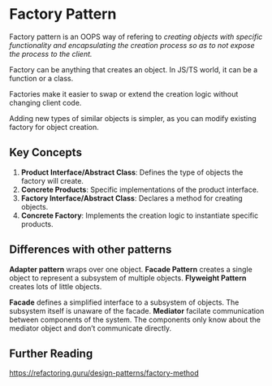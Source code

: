 # Factory Pattern

Factory pattern is an OOPS way of refering to _creating objects with specific
functionality and encapsulating the creation process so as to not expose the
process to the client._

Factory can be anything that creates an object. In JS/TS world, it can be a
function or a class.

Factories make it easier to swap or extend the creation logic without changing
client code.

Adding new types of similar objects is simpler, as you can modify existing
factory for object creation.

## Key Concepts

1. **Product Interface/Abstract Class**: Defines the type of objects the factory
   will create.
2. **Concrete Products**: Specific implementations of the product interface.
3. **Factory Interface/Abstract Class**: Declares a method for creating objects.
4. **Concrete Factory**: Implements the creation logic to instantiate specific
   products.

## Differences with other patterns

**Adapter pattern** wraps over one object. **Facade Pattern** creates a single object to represent a subsystem of multiple objects. **Flyweight Pattern** creates lots of little objects. 

**Facade** defines a simplified interface to a subsystem of objects. The subsystem itself is unaware of the facade. **Mediator** facilate communication between components of the system. The components only know about the mediator object and don’t communicate directly.

## Further Reading

https://refactoring.guru/design-patterns/factory-method
